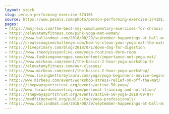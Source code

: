 ```yaml
---
layout: stock
slug: person-performing-exercise-374101
source: https://www.pexels.com/photo/person-performing-exercise-374101/
pages:
- https://mmjrecs.com/the-best-mmj-complimentary-exercises-for-chronic-back-pain/people-2562216_1920/
- https://elevatemyfitness.com/pink-yoga-mat-woman/
- https://www.ballandmat.com/2018/08/29/september-happenings-at-ball-mat-studio/upward-dog-yoga-pose_4460x4460/
- http://createimaginechallenge.com/how-to-clean-your-yoga-mat-the-natural-way/
- https://liveprimary.com/blog/2018/8/1/down-dog-for-digestion
- https://www.theodysseyonline.com/yoga-routines-dorm-room
- https://www.fashiongonerogue.com/content/importance-not-yoga-mat/
- https://www.mirbeau.com/event/the-basics-2-hour-yoga-workshop-2/
- https://elevatemyfitness.com/our-classes/
- https://www.mirbeau.com/event/the-basics-2-hour-yoga-workshop/
- https://www.livingbetterbylaura.com/yoga/yoga-beginners-novice-beginning
- http://www.mirbeau.com/event/workshop-stress-relief-on-off-the-mat/
- https://shepwaysportstrust.org/events/active-50-yoga/
- http://www.forwardcounseling.com/personal-training-and-nutrition/
- https://shepwaysportstrust.org/events/active-50-yoga-2018-09-07/
- https://medfitnetwork.org/public/tag/yoga-professionals/
- https://www.ballandmat.com/2018/08/29/september-happenings-at-ball-mat-studio/
---
```

